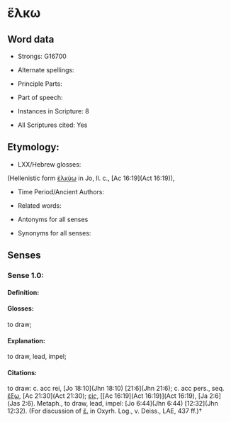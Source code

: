# ἕλκω 

<!-- Status: S2=NeedsEdits -->
<!-- Lexica used for edits:   -->

## Word data

* Strongs: G16700

* Alternate spellings:



* Principle Parts: 


* Part of speech: 


* Instances in Scripture: 8

* All Scriptures cited: Yes

## Etymology: 


* LXX/Hebrew glosses: 

(Hellenistic form [ἑλκύω]() in Jo, ll. c., [Ac 16:19](Act 16:19)), 

* Time Period/Ancient Authors: 


* Related words: 

* Antonyms for all senses

* Synonyms for all senses: 


## Senses 


### Sense  1.0: 

#### Definition: 

#### Glosses: 

to draw; 

#### Explanation: 

to draw, lead, impel; 

#### Citations: 

to draw: c. acc rei, [Jo 18:10](Jhn 18:10) [21:6](Jhn 21:6); c. acc pers., seq. [ἔξω](), [Ac 21:30](Act 21:30); [εἰς](), [[Ac 16:19](Act 16:19)](Act 16:19), [Ja 2:6](Jas 2:6). Metaph., to draw, lead, impel: [Jo 6:44](Jhn 6:44) [12:32](Jhn 12:32). (For discussion of [ἕ.]() in Oxyrh. Log., v. Deiss., LAE, 437 ff.)†
